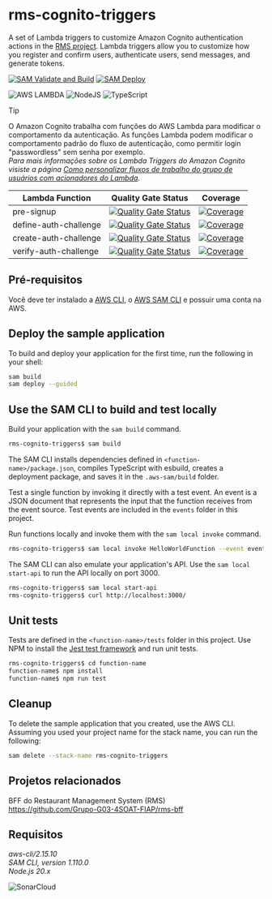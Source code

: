 # rms-cognito-triggers
A set of Lambda triggers to customize Amazon Cognito authentication actions in the [RMS project](https://github.com/Grupo-G03-4SOAT-FIAP/rms-bff). Lambda triggers allow you to customize how you register and confirm users, authenticate users, send messages, and generate tokens.

[![SAM Validate and Build](https://github.com/Grupo-G03-4SOAT-FIAP/rms-cognito-triggers/actions/workflows/sam-validate.yml/badge.svg)](https://github.com/Grupo-G03-4SOAT-FIAP/rms-cognito-triggers/actions/workflows/sam-validate.yml) [![SAM Deploy](https://github.com/Grupo-G03-4SOAT-FIAP/rms-cognito-triggers/actions/workflows/sam-deploy.yml/badge.svg)](https://github.com/Grupo-G03-4SOAT-FIAP/rms-cognito-triggers/actions/workflows/sam-deploy.yml)

![AWS LAMBDA](https://img.shields.io/badge/AWS%20Lambda-FF9900.svg?style=for-the-badge&logo=AWS-Lambda&logoColor=white)
![NodeJS](https://img.shields.io/badge/node.js-6DA55F?style=for-the-badge&logo=node.js&logoColor=white)
![TypeScript](https://img.shields.io/badge/typescript-%23007ACC.svg?style=for-the-badge&logo=typescript&logoColor=white)

> [!TIP]
> O Amazon Cognito trabalha com funções do AWS Lambda para modificar o comportamento da autenticação. As funções Lambda podem modificar o comportamento padrão do fluxo de autenticação, como permitir login "passwordless" sem senha por exemplo.\
> _Para mais informações sobre os Lambda Triggers do Amazon Cognito visiste a página [Como personalizar fluxos de trabalho do grupo de usuários com acionadores do Lambda](https://docs.aws.amazon.com/pt_br/cognito/latest/developerguide/cognito-user-identity-pools-working-with-aws-lambda-triggers.html)._

| Lambda Function | Quality Gate Status | Coverage |
|---|---|---|
| pre-signup | [![Quality Gate Status](https://sonarcloud.io/api/project_badges/measure?project=rms-cognito-triggers_pre-signup&metric=alert_status)](https://sonarcloud.io/summary/new_code?id=rms-cognito-triggers_pre-signup) | [![Coverage](https://sonarcloud.io/api/project_badges/measure?project=rms-cognito-triggers_pre-signup&metric=coverage)](https://sonarcloud.io/summary/new_code?id=rms-cognito-triggers_pre-signup) |
| define-auth-challenge | [![Quality Gate Status](https://sonarcloud.io/api/project_badges/measure?project=rms-cognito-triggers_define-auth-challenge&metric=alert_status)](https://sonarcloud.io/summary/new_code?id=rms-cognito-triggers_define-auth-challenge) | [![Coverage](https://sonarcloud.io/api/project_badges/measure?project=rms-cognito-triggers_define-auth-challenge&metric=coverage)](https://sonarcloud.io/summary/new_code?id=rms-cognito-triggers_define-auth-challenge) |
| create-auth-challenge | [![Quality Gate Status](https://sonarcloud.io/api/project_badges/measure?project=rms-cognito-triggers_create-auth-challenge&metric=alert_status)](https://sonarcloud.io/summary/new_code?id=rms-cognito-triggers_create-auth-challenge) | [![Coverage](https://sonarcloud.io/api/project_badges/measure?project=rms-cognito-triggers_create-auth-challenge&metric=coverage)](https://sonarcloud.io/summary/new_code?id=rms-cognito-triggers_create-auth-challenge) |
| verify-auth-challenge | [![Quality Gate Status](https://sonarcloud.io/api/project_badges/measure?project=rms-cognito-triggers_verify-auth-challenge&metric=alert_status)](https://sonarcloud.io/summary/new_code?id=rms-cognito-triggers_verify-auth-challenge) | [![Coverage](https://sonarcloud.io/api/project_badges/measure?project=rms-cognito-triggers_verify-auth-challenge&metric=coverage)](https://sonarcloud.io/summary/new_code?id=rms-cognito-triggers_verify-auth-challenge) |

## Pré-requisitos

Você deve ter instalado a [AWS CLI](https://docs.aws.amazon.com/cli/latest/userguide/getting-started-install.html), o [AWS SAM CLI](https://docs.aws.amazon.com/serverless-application-model/latest/developerguide/install-sam-cli.html) e possuir uma conta na AWS.

## Deploy the sample application

To build and deploy your application for the first time, run the following in your shell:

```bash
sam build
sam deploy --guided
```

## Use the SAM CLI to build and test locally

Build your application with the `sam build` command.

```bash
rms-cognito-triggers$ sam build
```

The SAM CLI installs dependencies defined in `<function-name>/package.json`, compiles TypeScript with esbuild, creates a deployment package, and saves it in the `.aws-sam/build` folder.

Test a single function by invoking it directly with a test event. An event is a JSON document that represents the input that the function receives from the event source. Test events are included in the `events` folder in this project.

Run functions locally and invoke them with the `sam local invoke` command.

```bash
rms-cognito-triggers$ sam local invoke HelloWorldFunction --event events/event.json
```

The SAM CLI can also emulate your application's API. Use the `sam local start-api` to run the API locally on port 3000.

```bash
rms-cognito-triggers$ sam local start-api
rms-cognito-triggers$ curl http://localhost:3000/
```

## Unit tests

Tests are defined in the `<function-name>/tests` folder in this project. Use NPM to install the [Jest test framework](https://jestjs.io/) and run unit tests.

```bash
rms-cognito-triggers$ cd function-name
function-name$ npm install
function-name$ npm run test
```

## Cleanup

To delete the sample application that you created, use the AWS CLI. Assuming you used your project name for the stack name, you can run the following:

```bash
sam delete --stack-name rms-cognito-triggers
```

## Projetos relacionados

BFF do Restaurant Management System (RMS)\
https://github.com/Grupo-G03-4SOAT-FIAP/rms-bff

## Requisitos

*aws-cli/2.15.10*\
*SAM CLI, version 1.110.0*\
*Node.js 20.x*

![SonarCloud](https://sonarcloud.io/images/project_badges/sonarcloud-white.svg)
